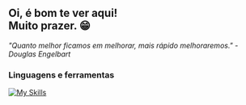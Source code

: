 ## Oi, é bom te ver aqui! <br> Muito prazer. 😁

*"Quanto melhor ficamos em melhorar, mais rápido melhoraremos." - Douglas Engelbart* <br>

### Linguagens e ferramentas
[![My Skills](https://skillicons.dev/icons?i=java,postgres,postman,html,css,js,git,spring,vscode)](https://skillicons.dev)
